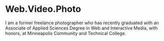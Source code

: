 # Web.Video.Photo
I am a former freelance photographer who has recently graduated with an Associate of Applied Sciences Degree in Web and Interactive Media, with honors, at Minneapolis Community and Technical College.
